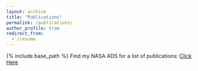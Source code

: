 ```yaml
---
layout: archive
title: "Publications"
permalink: /publications/
author_profile: true
redirect_from:
  - /resume
---
```


{% include base_path %}
Find my NASA ADS for a list of publications: [Click Here](https://ui.adsabs.harvard.edu/search/fq=%7B!type%3Daqp%20v%3D%24fq_database%7D&fq_database=(database%3Aastronomy%20OR%20database%3Aphysics)&q=%22Fairnington%2C%20Tyler%22&sort=date%20desc%2C%20bibcode%20desc&p_=0)
